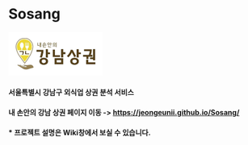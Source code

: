 # Sosang

<img src="https://github.com/jeongeunii/Sosang/blob/master/images/상권_로고(배경없음).png" width="37%" height="37%" alt="로고"></img>
#### 서울특별시 강남구 외식업 상권 분석 서비스
#### 내 손안의 강남 상권 페이지 이동 -> https://jeongeunii.github.io/Sosang/  
#### * 프로젝트 설명은 Wiki창에서 보실 수 있습니다.

